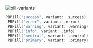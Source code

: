 ![pill-variants](https://github.com/powerhome/playbook/assets/92755007/79ac4260-633e-4429-8b1f-0a97b8178a86)

```swift
PBPill("success", variant: .success)
 PBPill("error", variant: .error)
 PBPill("warning", variant: .warning)
 PBPill("info", variant: .info)
 PBPill("neutral", variant: .neutral)
 PBPill("primary", variant: .primary)
```